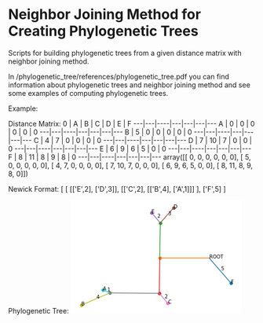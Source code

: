 Neighbor Joining Method for Creating Phylogenetic Trees
==============================

Scripts for building phylogenetic trees from a given distance matrix with neighbor joining method.

In /phylogenetic_tree/references/phylogenetic_tree.pdf you can find information about phylogenetic trees and neighbor joining method and see some examples of computing phylogenetic trees.


Example:

Distance Matrix:
 0 | A | B  | C | D | E | F 
---|---|----|---|---|---|--- 
 A | 0 | 0  | 0 | 0 | 0 | 0 
---|---|----|---|---|---|--- 
 B | 5 | 0  | 0 | 0 | 0 | 0 
---|---|----|---|---|---|--- 
 C | 4 | 7  | 0 | 0 | 0 | 0 
---|---|----|---|---|---|--- 
 D | 7 | 10 | 7 | 0 | 0 | 0 
---|---|----|---|---|---|--- 
 E | 6 | 9  | 6 | 5 | 0 | 0 
---|---|----|---|---|---|--- 
 F | 8 | 11 | 8 | 9 | 8 | 0 
---|---|----|---|---|---|--- 
array([[ 0,  0,  0,  0,  0,  0],
       [ 5,  0,  0,  0,  0,  0],
       [ 4,  7,  0,  0,  0,  0],
       [ 7, 10,  7,  0,  0,  0],
       [ 6,  9,  6,  5,  0,  0],
       [ 8, 11,  8,  9,  8,  0]])

Newick Format:
[  [ [['E',2], ['D',3]], [['C',2], [['B',4], ['A',1]]] ], ['F',5]  ]

Phylogenetic Tree:
![alt text](https://github.com/Alirezafathian/phylogenetic_tree/blob/master/fig/sample_res.png)
 
	
